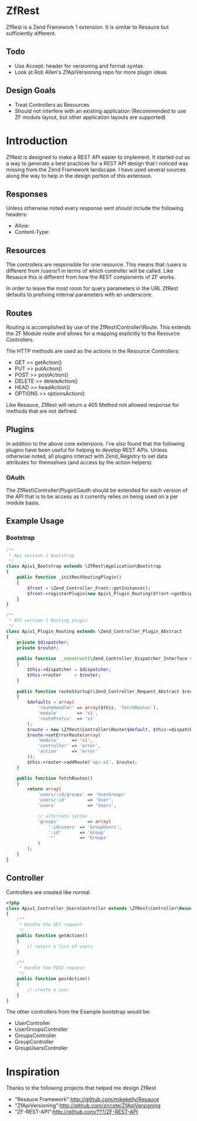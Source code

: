 # ZfRest #

ZfRest is a Zend Framework 1 extension. It is similar to Resauce but sufficiently different.

## Todo ##

* Use Accept: header for versioning and format syntax
* Look at Rob Allen's ZfApiVersioning repo for more plugin ideas

## Design Goals ##

* Treat Controllers as Resources
* Should not interfere with an existing application (Recommended to use ZF module layout, but other application layouts are supported)

# Introduction #

ZfRest is designed to make a REST API easier to implement. It started out as a way to generate a best practices for a
REST API design that I noticed was missing from the Zend Framework landscape. I have used several sources along the way
to help in the design portion of this extension.

## Responses ##

Unless otherwise noted every response sent should include the following headers:
* Allow:
* Content-Type:

## Resources ##

The controllers are responsible for one resource. This means that /users is different from /users/1 in terms of which
controller will be called. Like Resauce this is different from how the REST components of ZF works.

In order to leave the most room for query parameters in the URL ZfRest defaults to prefixing internal parameters with an
underscore.

## Routes ##

Routing is accomplished by use of the ZfRest\Controller\Route. This extends the ZF Module route and allows for a mapping
explicitly to the Resource Controllers.

The HTTP methods are used as the actions in the Resource Controllers:

* GET >> getAction()
* PUT >> putAction()
* POST >> postAction()
* DELETE >> deleteAction()
* HEAD >> headAction()
* OPTIONS >> optionsAction()

Like Resauce, ZfRest will return a 405 Method not allowed response for methods that are not defined.

## Plugins ##

In addition to the above core extensions. I've also found that the following plugins have been useful for helping to
develop REST APIs. Unless otherwise noted, all plugins interact with Zend_Registry to set data attributes for
themselves (and access by the action helpers)

### OAuth ###

The ZfRest\Controller\Plugin\Oauth should be extended for each version of the API that is to be access as it currently
relies on being used on a per module basis.

## Example Usage ##

### Bootstrap ###

```php
/**
 * Api version 1 bootstrap
 */
class Apiv1_Bootstrap extends \ZfRest\Application\Bootstrap
{
	public function _initRestRoutingPlugin()
	{
		$front = \Zend_Controller_Front::getInstance();
		$front->registerPlugin(new Apiv1_Plugin_Routing($front->getDispatcher(), $front->getRouter());
	}
}

/**
 * API version 1 Routing plugin
 */
class Apiv1_Plugin_Routing extends \Zend_Controller_Plugin_Abstract
{
	private $dispatcher;
	private $router;
	
	public function __construct(\Zend_Controller_Dispatcher_Interface $dispatcher, \Zend_Controller_Router_Rewrite $router)
	{
		$this->dispatcher = $dispatcher;
		$this->router     = $router;
	}
	
	public function routeStartup(\Zend_Controller_Request_Abstract $request)
	{
		$defaults = array(
			'routeHandler' => array($this, 'fetchRoutes'),
			'module'       => 'v1',
			'routePrefix'  => 'v1'
		);
		$route = new \ZfRest\Controller\Route($default, $this->dispatcher, $request);
		$route->setErrorRoute(array(
			'module'     => 'v1',
			'controller' => 'error',
			'action'     => 'error'
		));
		$this->router->addRoute('api-v1', $route); 
	}

	public function fetchRoutes()
	{
		return array(
			'users/:id/groups' => 'UserGroups'
			'users/:id'        => 'User',
			'users'            => 'Users',

			// alternate syntax
			'groups'           => array(
				':id/users' => 'GroupUsers',
				':id'       => 'Group'
				'*'         => 'Groups'
			)
		);
	}
}
```

## Controller ##

Controllers are created like normal.
```php
<?php
class Apiv1_Controller_UsersController extends \ZfRest\Controller\Resource
{
	/**
	 * Handle the GET request
	 */
	public function getAction()
	{
		// return a list of users
	}

	/**
	 * Handle the POST request
	 */
	public function postAction()
	{
		// create a user
	}
}
```

The other controllers from the Example bootstrap would be:

* UserController
* UserGroupsController
* GroupsController
* GroupController
* GroupUsersController

# Inspiration #

Thanks to the following projects that helped me design ZfRest

* "Resauce Framework":http://github.com/mikekelly/Resauce
* "ZfApiVersioning":http://github.com/zircote/ZfApiVersioning
* "ZF-REST-API":http://github.com/???/ZF-REST-API
